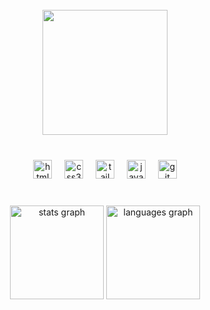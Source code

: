 <br clear="both">

<div align="center">
  <img height="200" src="https://media3.giphy.com/media/v1.Y2lkPTc5MGI3NjExM281MmpjeXVhZXpqNHFyY2czd295MzBzZGF4czNteG4yZWwwcWVvcCZlcD12MV9pbnRlcm5hbF9naWZfYnlfaWQmY3Q9Zw/Nx0rz3jtxtEre/giphy.gif"  />
</div>

###

<br clear="both">

<div align="center">
  <img src="https://img.shields.io/badge/HTML5-E34F26?logo=html5&logoColor=white&style=for-the-badge" height="30" alt="html5 logo"  />
  <img width="12" />
  <img src="https://img.shields.io/badge/CSS3-1572B6?logo=css3&logoColor=white&style=for-the-badge" height="30" alt="css3 logo"  />
  <img width="12" />
  <img src="https://img.shields.io/badge/Tailwind CSS-06B6D4?logo=tailwindcss&logoColor=black&style=for-the-badge" height="30" alt="tailwindcss logo"  />
  <img width="12" />
  <img src="https://img.shields.io/badge/JavaScript-F7DF1E?logo=javascript&logoColor=black&style=for-the-badge" height="30" alt="javascript logo"  />
  <img width="12" />
  <img src="https://img.shields.io/badge/Git-F05032?logo=git&logoColor=white&style=for-the-badge" height="30" alt="git logo"  />
</div>

###

<br clear="both">

<div align="center">
  <img src="https://github-readme-stats.vercel.app/api?username=ztevencodes&hide_title=false&hide_rank=false&show_icons=true&include_all_commits=true&count_private=true&disable_animations=false&theme=dark&locale=en&hide_border=false" height="150" alt="stats graph"  />
  <img src="https://github-readme-stats.vercel.app/api/top-langs?username=ztevencodes&locale=en&hide_title=false&layout=compact&card_width=320&langs_count=10&theme=dark&hide_border=false" height="150" alt="languages graph"  />
</div>

###

<p align="left"></p>

###
